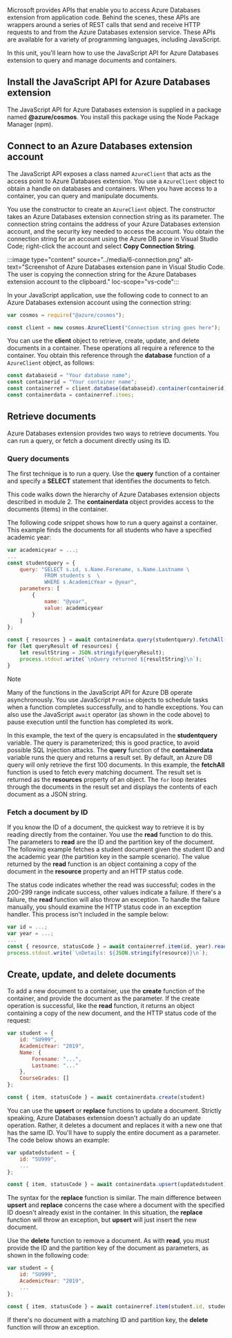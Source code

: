 Microsoft provides APIs that enable you to access Azure Databases extension from application code. Behind the scenes, these APIs are wrappers around a series of REST calls that send and receive HTTP requests to and from the Azure Databases extension service. These APIs are available for a variety of programming languages, including JavaScript.

In this unit, you'll learn how to use the JavaScript API for Azure Databases extension to query and manage documents and containers.

## Install the JavaScript API for Azure Databases extension

The JavaScript API for Azure Databases extension is supplied in a package named **\@azure/cosmos**. You install this package using the Node Package Manager (npm).

## Connect to an Azure Databases extension account

The JavaScript API exposes a class named `AzureClient` that acts as the access point to Azure Databases extension. You use a `AzureClient` object to obtain a handle on databases and containers. When you have access to a container, you can query and manipulate documents.

You use the constructor to create an `AzureClient` object. The constructor takes an Azure Databases extension connection string as its parameter. The connection string contains the address of your Azure Databases extension account, and the security key needed to access the account. You obtain the connection string for an account using the Azure DB pane in Visual Studio Code; right-click the account and select **Copy Connection String**.

:::image type="content" source="../media/6-connection.png" alt-text="Screenshot of Azure Databases extension pane in Visual Studio Code. The user is copying the connection string for the Azure Databases extension account to the clipboard." loc-scope="vs-code":::

In your JavaScript application, use the following code to connect to an Azure Databases extension account using the connection string:

```javascript
var cosmos = require("@azure/cosmos");

const client = new cosmos.AzureClient("Connection string goes here");
```

You can use the **client** object to retrieve, create, update, and delete documents in a container. These operations all require a reference to the container. You obtain this reference through the **database** function of a `AzureClient` object, as follows:

```javascript
const databaseid = "Your database name";
const containerid = "Your container name";
const containerref = client.database(databaseid).container(containerid);
const containerdata = containerref.items;
```

## Retrieve documents

Azure Databases extension provides two ways to retrieve documents. You can run a query, or fetch a document directly using its ID.

### Query documents

The first technique is to run a query. Use the **query** function of a container and specify a **SELECT** statement that identifies the documents to fetch. 

This code walks down the hierarchy of Azure Databases extension objects described in module 2. The **containerdata** object provides access to the documents (items) in the container.

The following code snippet shows how to run a query against a container. This example finds the documents for all students who have a specified academic year:

```javascript
var academicyear = ...;
...
const studentquery = {
    query: "SELECT s.id, s.Name.Forename, s.Name.Lastname \
            FROM students s  \
            WHERE s.AcademicYear = @year",
    parameters: [
        {
            name: "@year",
            value: academicyear
        }
    ]
};

const { resources } = await containerdata.query(studentquery).fetchAll();
for (let queryResult of resources) {
    let resultString = JSON.stringify(queryResult);
    process.stdout.write(`\nQuery returned ${resultString}\n`);
}
```

> [!NOTE]
> Many of the functions in the JavaScript API for Azure DB operate asynchronously. You use JavaScript `Promise` objects to schedule tasks when a function completes successfully, and to handle exceptions. You can also use the JavaScript `await` operator (as shown in the code above) to pause execution until the function has completed its work.

In this example, the text of the query is encapsulated in the **studentquery** variable. The query is parameterized; this is good practice, to avoid possible SQL Injection attacks. The **query** function of the **containerdata** variable runs the query and returns a result set. By default, an Azure DB query will only retrieve the first 100 documents. In this example, the **fetchAll** function is used to fetch every matching document. The result set is returned as the **resources** property of an object. The `for` loop iterates through the documents in the result set and displays the contents of each document as a JSON string.

### Fetch a document by ID

If you know the ID of a document, the quickest way to retrieve it is by reading directly from the container. You use the **read** function to do this. The parameters to **read** are the ID and the partition key of the document. The following example fetches a student document given the student ID and the academic year (the partition key in the sample scenario). The value returned by the **read** function is an object containing a copy of the document in the **resource** property and an HTTP status code. 

The status code indicates whether the read was successful; codes in the 200-299 range indicate success, other values indicate a failure. If there's a failure, the **read** function will also throw an exception. To handle the failure manually, you should examine the HTTP status code in an exception handler. This process isn't included in the sample below:

```javascript
var id = ...;
var year = ...;
...
const { resource, statusCode } = await containerref.item(id, year).read();
process.stdout.write(`\nDetails: ${JSON.stringify(resource)}\n`);
```

## Create, update, and delete documents

To add a new document to a container, use the **create** function of the container, and provide the document as the parameter. If the create operation is successful, like the **read** function, it returns an object containing a copy of the new document, and the HTTP status code of the request:

```javascript
var student = {
    id: "SU999",
    AcademicYear: "2019",
    Name: {
        Forename: "...",
        Lastname: "..."
    },
    CourseGrades: []
};

const { item, statusCode } = await containerdata.create(student)
```

You can use the **upsert** or **replace** functions to update a document. Strictly speaking, Azure Databases extension doesn't actually do an update operation. Rather, it deletes a document and replaces it with a new one that has the same ID. You'll have to supply the entire document as a parameter. The code below shows an example:

```javascript
var updatedstudent = {
    id: "SU999",
    ...
};

const { item, statusCode } = await containerdata.upsert(updatedstudent);
```

The syntax for the **replace** function is similar. The main difference between **upsert** and **replace** concerns the case where a document with the specified ID doesn't already exist in the container. In this situation, the **replace** function will throw an exception, but **upsert** will just insert the new document.

Use the **delete** function to remove a document. As with **read**, you must provide the ID and the partition key of the document as parameters, as shown in the following code:

```javascript
var student = {
    id: "SU999",
    AcademicYear: "2019",
    ...
};

const { item, statusCode } = await containerref.item(student.id, student.AcademicYear).delete();
```

If there's no document with a matching ID and partition key, the **delete** function will throw an exception.
